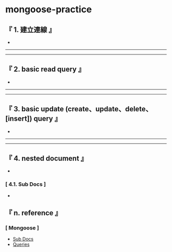 # mongoose-practice

## 『 1. 建立連線 』
- 

<hr>
<hr>

## 『 2. basic read query 』
- 

<hr>
<hr>

## 『 3. basic update (create、update、delete、[insert]) query 』
- 

<hr>
<hr>

## 『 4. nested document 』
- 
### [ 4.1. Sub Docs ]
- 

## 『 n. reference 』
### [ Mongoose ]
- [Sub Docs](http://mongoosejs.com/docs/subdocs.html)
- [Queries](http://mongoosejs.com/docs/queries.html)